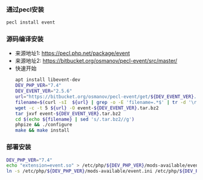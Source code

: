 ### 通过pecl安装  
```bash
pecl install event
```

### 源码编译安装  
- 来源地址1: https://pecl.php.net/package/event
- 来源地址2: https://bitbucket.org/osmanov/pecl-event/src/master/
- 快速开始
    ```bash
    apt install libevent-dev
    DEV_PHP_VER="7.4"
    DEV_EVENT_VER="2.5.6"
    url="https://bitbucket.org/osmanov/pecl-event/get/${DEV_EVENT_VER}.tar.bz2"
    filename=$(curl -sI  ${url} | grep -o -E 'filename=.*$' | tr -d '\r\n' | sed -e 's/filename=//')
    wget -c -t 5 ${url} -O event-${DEV_EVENT_VER}.tar.bz2
    tar jxvf event-${DEV_EVENT_VER}.tar.bz2
    cd $(echo ${filename} | sed 's/.tar.bz2//g')
    phpize && ./configure
    make && make install
    ```

### 部署安装
```bash
DEV_PHP_VER="7.4"
echo "extension=event.so" > /etc/php/${DEV_PHP_VER}/mods-available/event.ini
ln -s /etc/php/${DEV_PHP_VER}/mods-available/event.ini /etc/php/${DEV_PHP_VER}/cli/conf.d/26-event.ini
```